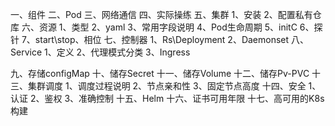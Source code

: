 一、组件
二、Pod
三、网络通信
四、实际操练
五、集群
    1、安装
    2、配置私有仓库
六、资源
    1、类型
    2、yaml
    3、常用字段说明
    4、Pod生命周期
    5、initC
    6、探针
    7、start\stop、相位
七、控制器
    1、Rs\Deployment
    2、Daemonset
八、Service
    1、定义
    2、代理模式分类
    3、Ingress
      
九、存储configMap
十、储存Secret
十一、储存Volume
十二、储存Pv-PVC
十三、集群调度
      1、调度过程说明
      2、节点亲和性
      3、固定节点高度
十四、安全
      1、认证
      2、鉴权
      3、准确控制
十五、Helm
十六、证书可用年限
十七、高可用的K8s构建


